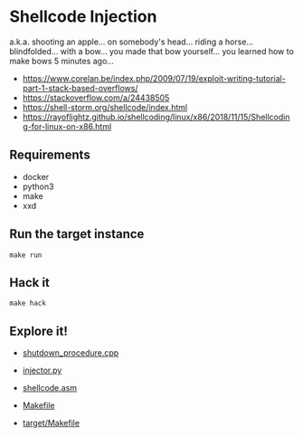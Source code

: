 # Shellcode Injection

a.k.a. shooting an apple... on somebody's head... riding a horse... blindfolded... with a bow... you made that bow yourself... you learned how to make bows 5 minutes ago...

- https://www.corelan.be/index.php/2009/07/19/exploit-writing-tutorial-part-1-stack-based-overflows/
- https://stackoverflow.com/a/24438505
- https://shell-storm.org/shellcode/index.html
- https://rayoflightz.github.io/shellcoding/linux/x86/2018/11/15/Shellcoding-for-linux-on-x86.html

## Requirements
- docker
- python3
- make
- xxd

## Run the target instance
```shell
make run
```

## Hack it
```shell
make hack
```

## Explore it!
- [shutdown_procedure.cpp](target/shutdown_procedure.cpp)
- [injector.py](injector.py)
- [shellcode.asm](shellcode.asm)


- [Makefile](Makefile)
- [target/Makefile](target/Makefile)
